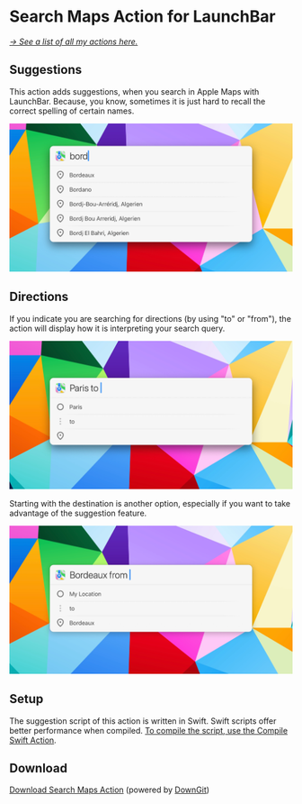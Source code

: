 # Search Maps Action for LaunchBar

*[→ See a list of all my actions here.](https://ptujec.github.io/launchbar)* 

## Suggestions

This action adds suggestions, when you search in Apple Maps with LaunchBar. Because, you know, sometimes it is just hard to recall the correct spelling of certain names. 

<img src="01.jpg" width="784"/> 

## Directions

If you indicate you are searching for directions (by using "to" or "from"), the action will display how it is interpreting your search query.

<img src="02.jpg" width="784"/> 

Starting with the destination is another option, especially if you want to take advantage of the suggestion feature. 

<img src="03.jpg" width="784"/> 

## Setup

The suggestion script of this action is written in Swift. Swift scripts offer better performance when compiled. [To compile the script, use the Compile Swift Action](https://github.com/Ptujec/LaunchBar/tree/master/Compile-Swift-Action#launchbar-action-compile-swift-action).

## Download

[Download Search Maps Action](https://minhaskamal.github.io/DownGit/#/home?url=https://github.com/Ptujec/LaunchBar/tree/master/Search-Actions) (powered by [DownGit](https://github.com/MinhasKamal/DownGit))
